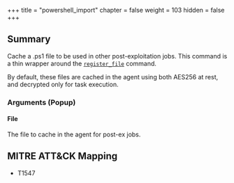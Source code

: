 +++
title = "powershell_import"
chapter = false
weight = 103
hidden = false
+++

## Summary
Cache a .ps1 file to be used in other post-exploitation jobs. This command is a thin wrapper around the [`register_file`](/agents/apollo/commands/register_file/) command.

By default, these files are cached in the agent using both AES256 at rest, and decrypted only for task execution.

### Arguments (Popup)
#### File
The file to cache in the agent for post-ex jobs.

## MITRE ATT&CK Mapping

- T1547